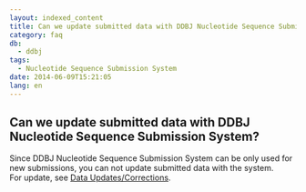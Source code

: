 ```yaml
---
layout: indexed_content
title: Can we update submitted data with DDBJ Nucleotide Sequence Submission System?
category: faq
db:
  - ddbj
tags: 
  - Nucleotide Sequence Submission System
date: 2014-06-09T15:21:05
lang: en
---
```


## Can we update submitted data with DDBJ Nucleotide Sequence Submission System?

<p>Since DDBJ Nucleotide Sequence Submission System can be only used for new submissions, you can not update submitted data with the system. <br>For update, see <a href="/ddbj/update-e.html">Data Updates/Corrections</a>. </p>
